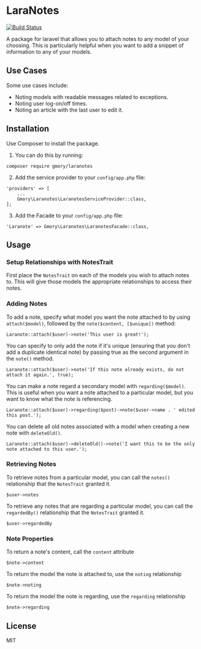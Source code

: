 # LaraNotes
[![Build Status](https://travis-ci.org/GMory/laranotes.svg?branch=master)](https://travis-ci.org/GMory/laranotes)

A package for laravel that allows you to attach notes to any model of your choosing. This is particularly helpful when you want to add a snippet of information to any of your models.

## Use Cases

Some use cases include: 
- Noting models with readable messages related to exceptions.
- Noting user log-on/off times.
- Noting an article with the last user to edit it.

## Installation

Use Composer to install the package. 

1. You can do this by running:
```
composer require gmory/laranotes
```

2. Add the service provider to your `config/app.php` file:
```
'providers' => [
    ...
    Gmory\Laranotes\LaranotesServiceProvider::class,
];
```

3. Add the Facade to your `config/app.php` file:
```
'Laranote' => Gmory\Laranotes\LaranotesFacade::class,
```

## Usage

### Setup Relationships with NotesTrait
First place the `NotesTrait` on each of the models you wish to attach notes to. This will give those models the appropriate relationships to access their notes.

### Adding Notes
To add a note, specify what model you want the note attached to by using `attach($model)`, followed by the `note($content, [$unique])` method:
```
Laranote::attach($user)->note('This user is great!');
```

You can specify to only add the note if it's unique (ensuring that you don't add a duplicate identical note) by passing true as the second argument in the `note()` method.
```
Laranote::attach($user)->note('If this note already exists, do not attach it again.', true);
```

You can make a note regard a secondary model with `regarding($model)`. This is useful when you want a note attached to a particular model, but you want to know what the note is referencing.
```
Laranote::attach($user)->regarding($post)->note($user->name . ' edited this post.');
```

You can delete all old notes associated with a model when creating a new note with `deleteOld()`.
```
Laranote::attach($user)->deleteOld()->note('I want this to be the only note attached to this user.');
```

### Retrieving Notes
To retrieve notes from a particular model, you can call the `notes()` relationship that the `NotesTrait` granted it.
```
$user->notes
```

To retrieve any notes that are regarding a particular model, you can call the `regardedBy()` relationship that the `NotesTrait` granted it.
```
$user->regardedBy
```

### Note Properties
To return a note's content, call the `content` attribute
```
$note->content
```

To return the model the note is attached to, use the `noting` relationship
```
$note->noting
```

To return the model the note is regarding, use the `regarding` relationship
```
$note->regarding
```

## License
MIT